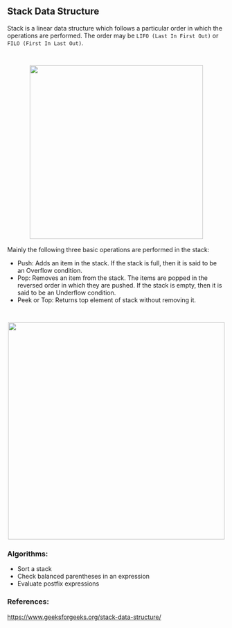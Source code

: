 ## Stack Data Structure

Stack is a linear data structure which follows a particular order in which the operations are performed.
The order may be `LIFO (Last In First Out)` or `FILO (First In Last Out)`.

<h3 align="center">
	<br>
	<img width="400" src="https://www.tutorialspoint.com/data_structures_algorithms/images/stack_representation.jpg">
	<br>
</h3>

Mainly the following three basic operations are performed in the stack:

- Push: Adds an item in the stack. If the stack is full, then it is said to be an Overflow condition.
- Pop: Removes an item from the stack. The items are popped in the reversed order in which they are pushed. If the stack is empty, then it is said to be an Underflow condition.
- Peek or Top: Returns top element of stack without removing it.

<h3 align="center">
	<br>
	<img width="500" src="https://upload.wikimedia.org/wikipedia/commons/b/b4/Lifo_stack.png">
	<br>
</h3>

### Algorithms:

- Sort a stack
- Check balanced parentheses in an expression
- Evaluate postfix expressions

### References:

https://www.geeksforgeeks.org/stack-data-structure/
